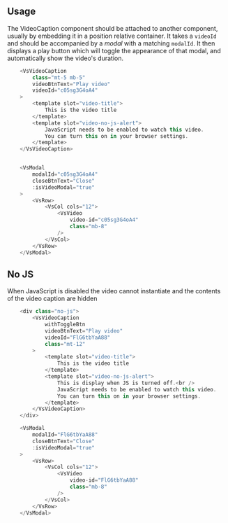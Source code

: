 ## Usage

The VideoCaption component should be attached to another component, usually by embedding it in a
position relative container. It takes a `videoId` and should be accompanied by a *modal* with a 
 matching `modalId`. It then displays a play button which will toggle the appearance of that modal,
 and automatically show the video's duration.

```js
    <VsVideoCaption
        class="mt-5 mb-5"
        videoBtnText="Play video"
        videoId="c05sg3G4oA4"
    >
        <template slot="video-title">
            This is the video title
        </template>
        <template slot="video-no-js-alert">
            JavaScript needs to be enabled to watch this video.
            You can turn this on in your browser settings.
        </template>
    </VsVideoCaption>


    <VsModal
        modalId="c05sg3G4oA4"
        closeBtnText="Close"
        :isVideoModal="true"
    >
        <VsRow>
            <VsCol cols="12">
                <VsVideo
                    video-id="c05sg3G4oA4"
                    class="mb-8"
                />
            </VsCol>
        </VsRow>
    </VsModal>
```

## No JS

When JavaScript is disabled the video cannot instantiate and the contents of the video caption are
hidden

```js
    <div class="no-js">
        <VsVideoCaption
            withToggleBtn
            videoBtnText="Play video"
            videoId="FlG6tbYaA88"
            class="mt-12"
        >
            <template slot="video-title">
                This is the video title
            </template>
            <template slot="video-no-js-alert">
                This is display when JS is turned off.<br />
                JavaScript needs to be enabled to watch this video.
                You can turn this on in your browser settings.
            </template>
        </VsVideoCaption>
    </div>

    <VsModal
        modalId="FlG6tbYaA88"
        closeBtnText="Close"
        :isVideoModal="true"
    >
        <VsRow>
            <VsCol cols="12">
                <VsVideo
                    video-id="FlG6tbYaA88"
                    class="mb-8"
                />
            </VsCol>
        </VsRow>
    </VsModal>
```

